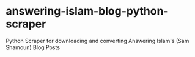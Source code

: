 # answering-islam-blog-python-scraper
Python Scraper for downloading and converting Answering Islam's (Sam Shamoun) Blog Posts

